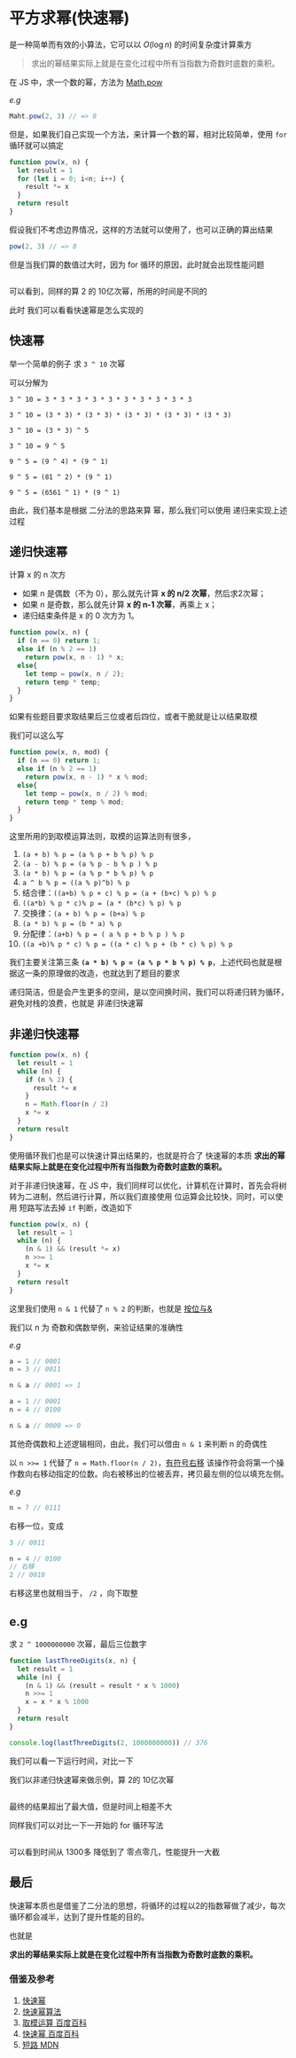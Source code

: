 # 平方求幂(快速幂)

 是一种简单而有效的小算法，它可以以 $O(\log n)$ 的时间复杂度计算乘方
> 求出的幂结果实际上就是在变化过程中所有当指数为奇数时底数的乘积。
> 

在 JS 中，求一个数的幂，方法为 [Math.pow](https://developer.mozilla.org/zh-CN/docs/Web/JavaScript/Reference/Global_Objects/Math/pow)

_e.g_
```js
Maht.pow(2, 3) // => 8
```

但是，如果我们自己实现一个方法，来计算一个数的幂，相对比较简单，使用 `for` 循环就可以搞定

```js
function pow(x, n) {
  let result = 1
  for (let i = 0; i<n; i++) {
    result *= x
  }
  return result
}
```

假设我们不考虑边界情况，这样的方法就可以使用了，也可以正确的算出结果

```js
pow(2, 3) // => 8
```

但是当我们算的数值过大时，因为 for 循环的原因，此时就会出现性能问题

<img  :src="$withBase('/assets/pow.png')" />

可以看到，同样的算 2 的 10亿次幂，所用的时间是不同的

此时 我们可以看看快速幂是怎么实现的

## 快速幂

举一个简单的例子 求 `3 ^ 10` 次幂

可以分解为 

```
3 ^ 10 = 3 * 3 * 3 * 3 * 3 * 3 * 3 * 3 * 3 * 3

3 ^ 10 = (3 * 3) * (3 * 3) * (3 * 3) * (3 * 3) * (3 * 3)

3 ^ 10 = (3 * 3) ^ 5

3 ^ 10 = 9 ^ 5

9 ^ 5 = (9 ^ 4) * (9 ^ 1)

9 ^ 5 = (81 ^ 2) * (9 ^ 1)

9 ^ 5 = (6561 ^ 1) * (9 ^ 1)
```

由此，我们基本是根据 二分法的思路来算 幂，那么我们可以使用 递归来实现上述过程

## 递归快速幂
计算 x 的 n 次方
- 如果 n 是偶数（不为 0），那么就先计算 **x 的 n/2 次幂**，然后求2次幂；
- 如果 n 是奇数，那么就先计算 **x 的 n-1 次幂**，再乘上 x；
- 递归结束条件是 x 的 0 次方为 1。

```js
function pow(x, n) {
  if (n == 0) return 1;
  else if (n % 2 == 1)
    return pow(x, n - 1) * x;
  else{
    let temp = pow(x, n / 2);
    return temp * temp;
  }
}
```

如果有些题目要求取结果后三位或者后四位，或者干脆就是让以结果取模

我们可以这么写

```js
function pow(x, n, mod) {
  if (n == 0) return 1;
  else if (n % 2 == 1)
    return pow(x, n - 1) * x % mod;
  else{
    let temp = pow(x, n / 2) % mod;
    return temp * temp % mod;
  }
}
```

这里所用的到取模运算法则，取模的运算法则有很多，

1. `(a + b) % p = (a % p + b % p) % p`
2. `(a - b) % p = (a % p - b % p ) % p`
3. `(a * b) % p = (a % p * b % p) % p`
4. `a ^ b % p = ((a % p)^b) % p`
5. 结合律：`((a+b) % p + c) % p = (a + (b+c) % p) % p` 
6. `((a*b) % p * c)% p = (a * (b*c) % p) % p`
7. 交换律：`(a + b) % p = (b+a) % p`
8. `(a * b) % p = (b * a) % p`
9. 分配律：`(a+b) % p = ( a % p + b % p ) % p`
10. `((a +b)% p * c) % p = ((a * c) % p + (b * c) % p) % p`


我们主要关注第三条 **`(a * b) % p = (a % p * b % p) % p`**，上述代码也就是根据这一条的原理做的改造，也就达到了题目的要求

递归简洁，但是会产生更多的空间，是以空间换时间，我们可以将递归转为循环，避免对栈的浪费，也就是 非递归快速幂

## 非递归快速幂
```js
function pow(x, n) {
  let result = 1
  while (n) {
    if (n % 2) {
      result *= x
    }
    n = Math.floor(n / 2)
    x *= x
  }
  return result
}
```

使用循环我们也是可以快速计算出结果的，也就是符合了 快速幂的本质 **求出的幂结果实际上就是在变化过程中所有当指数为奇数时底数的乘积。**

对于非递归快速幂，在 JS 中，我们同样可以优化，计算机在计算时，首先会将树转为二进制，然后进行计算，所以我们直接使用 位运算会比较快，同时，可以使用 短路写法去掉 `if` 判断，改造如下
```js
function pow(x, n) {
  let result = 1
  while (n) {
    (n & 1) && (result *= x)
    n >>= 1
    x *= x
  }
  return result
}
```

这里我们使用 `n & 1` 代替了 `n % 2` 的判断，也就是 [按位与&](https://developer.mozilla.org/zh-CN/docs/conflicting/Web/JavaScript/Reference/Operators_7c8eb9475d97a4a734c5991857698560#(%E6%8C%89%E4%BD%8D%E4%B8%8E))

我们以 n 为 奇数和偶数举例，来验证结果的准确性

_e.g_
```js
a = 1 // 0001
n = 3 // 0011

n & a // 0001 => 1
```

```js
a = 1 // 0001
n = 4 // 0100

n & a // 0000 => 0
```

其他奇偶数和上述逻辑相同，由此，我们可以借由 `n & 1` 来判断 n 的奇偶性



以 `n >>= 1` 代替了 `n = Math.floor(n / 2)`，[有符号右移](https://developer.mozilla.org/zh-CN/docs/conflicting/Web/JavaScript/Reference/Operators_7c8eb9475d97a4a734c5991857698560#%3E%3E_(%E6%9C%89%E7%AC%A6%E5%8F%B7%E5%8F%B3%E7%A7%BB)) 该操作符会将第一个操作数向右移动指定的位数。向右被移出的位被丢弃，拷贝最左侧的位以填充左侧。

_e.g_
```js
n = 7 // 0111
```
右移一位，变成
```js
3 // 0011
```

```js
n = 4 // 0100
// 右移
2 // 0010
```

右移这里也就相当于， `/2` ，向下取整


## e.g
求 `2 ^ 1000000000` 次幂，最后三位数字

```js
function lastThreeDigits(x, n) {
  let result = 1
  while (n) {
    (n & 1) && (result = result * x % 1000)
    n >>= 1
    x = x * x % 1000
  }
  return result
}

console.log(lastThreeDigits(2, 1000000000)) // 376
```

我们可以看一下运行时间，对比一下

我们以非递归快速幂来做示例，算 2的 10亿次幂

<img  :src="$withBase('/assets/powPro.png')" />

最终的结果超出了最大值，但是时间上相差不大

同样我们可以对比一下一开始的 for 循环写法

<img  :src="$withBase('/assets/pow_comparison.png')" />

可以看到时间从 1300多 降低到了 零点零几，性能提升一大截


## 最后
快速幂本质也是借鉴了二分法的思想，将循环的过程以2的指数幂做了减少，每次循环都会减半，达到了提升性能的目的。

也就是 


**求出的幂结果实际上就是在变化过程中所有当指数为奇数时底数的乘积。**


### 借鉴及参考
1. [快速幂](https://zhuanlan.zhihu.com/p/95902286)
2. [快速幂算法](https://blog.csdn.net/qq_19782019/article/details/85621386)
3. [取模运算 百度百科](https://baike.baidu.com/item/%E5%8F%96%E6%A8%A1%E8%BF%90%E7%AE%97)
4. [快速幂 百度百科](https://baike.baidu.com/item/%E5%BF%AB%E9%80%9F%E5%B9%82)
5. [短路 MDN](https://developer.mozilla.org/zh-CN/docs/conflicting/Web/JavaScript/Reference/Operators_f71733c8e7001a29c3ec40d8522a4aca#%E7%9F%AD%E8%B7%AF%E8%AE%A1%E7%AE%97)


